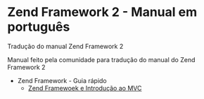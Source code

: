 # Zend Framework 2 - Manual em português
Tradução do manual Zend Framework 2

Manual feito pela comunidade para tradução do manual do Zend Framework 2

* Zend Framework - Guia rápido
  * [Zend Framewoek e Introdução ao MVC ](https://github.com/mauraodev/zf2-manual-portugues/blob/master/guia-rapido/zend-framework-mvc-introducao.md)

